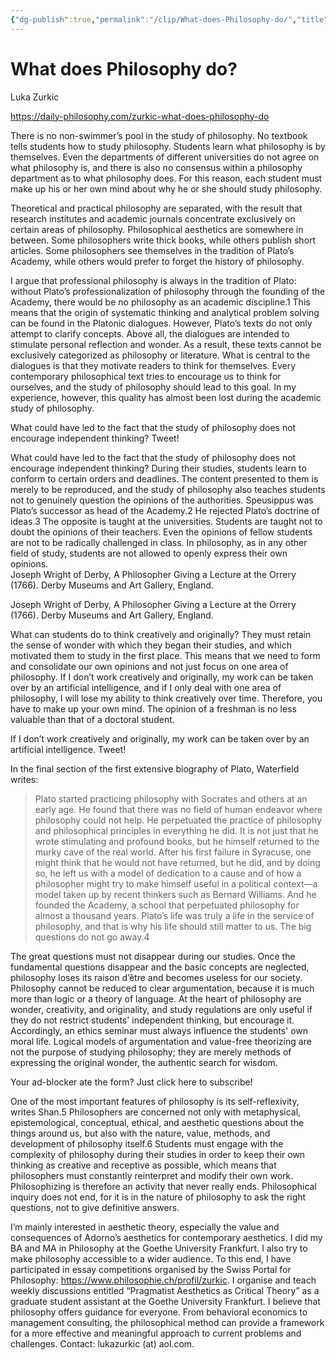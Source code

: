 ```yaml
---
{"dg-publish":true,"permalink":"/clip/What-does-Philosophy-do/","title":"What does Philosophy do?","created":"2025-05-25T15:19:54.938+08:00"}
---
```



# What does Philosophy do?

Luka Zurkic

https://daily-philosophy.com/zurkic-what-does-philosophy-do

There is no non-swimmer’s pool in the study of philosophy. No textbook tells students how to study philosophy. Students learn what philosophy is by themselves. Even the departments of different universities do not agree on what philosophy is, and there is also no consensus within a philosophy department as to what philosophy does. For this reason, each student must make up his or her own mind about why he or she should study philosophy.

Theoretical and practical philosophy are separated, with the result that research institutes and academic journals concentrate exclusively on certain areas of philosophy. Philosophical aesthetics are somewhere in between. Some philosophers write thick books, while others publish short articles. Some philosophers see themselves in the tradition of Plato’s Academy, while others would prefer to forget the history of philosophy.

I argue that professional philosophy is always in the tradition of Plato: without Plato’s professionalization of philosophy through the founding of the Academy, there would be no philosophy as an academic discipline.1 This means that the origin of systematic thinking and analytical problem solving can be found in the Platonic dialogues. However, Plato’s texts do not only attempt to clarify concepts. Above all, the dialogues are intended to stimulate personal reflection and wonder. As a result, these texts cannot be exclusively categorized as philosophy or literature. What is central to the dialogues is that they motivate readers to think for themselves. Every contemporary philosophical text tries to encourage us to think for ourselves, and the study of philosophy should lead to this goal. In my experience, however, this quality has almost been lost during the academic study of philosophy.

What could have led to the fact that the study of philosophy does not encourage independent thinking? Tweet!

What could have led to the fact that the study of philosophy does not encourage independent thinking? During their studies, students learn to conform to certain orders and deadlines. The content presented to them is merely to be reproduced, and the study of philosophy also teaches students not to genuinely question the opinions of the authorities. Speusippus was Plato’s successor as head of the Academy.2 He rejected Plato’s doctrine of ideas.3 The opposite is taught at the universities. Students are taught not to doubt the opinions of their teachers. Even the opinions of fellow students are not to be radically challenged in class. In philosophy, as in any other field of study, students are not allowed to openly express their own opinions.  
Joseph Wright of Derby, A Philosopher Giving a Lecture at the Orrery (1766). Derby Museums and Art Gallery, England.

Joseph Wright of Derby, A Philosopher Giving a Lecture at the Orrery (1766). Derby Museums and Art Gallery, England.

What can students do to think creatively and originally? They must retain the sense of wonder with which they began their studies, and which motivated them to study in the first place. This means that we need to form and consolidate our own opinions and not just focus on one area of philosophy. If I don’t work creatively and originally, my work can be taken over by an artificial intelligence, and if I only deal with one area of philosophy, I will lose my ability to think creatively over time. Therefore, you have to make up your own mind. The opinion of a freshman is no less valuable than that of a doctoral student.

If I don’t work creatively and originally, my work can be taken over by an artificial intelligence. Tweet!

In the final section of the first extensive biography of Plato, Waterfield writes:

> Plato started practicing philosophy with Socrates and others at an early age. He found that there was no field of human endeavor where philosophy could not help. He perpetuated the practice of philosophy and philosophical principles in everything he did. It is not just that he wrote stimulating and profound books, but he himself returned to the murky cave of the real world. After his first failure in Syracuse, one might think that he would not have returned, but he did, and by doing so, he left us with a model of dedication to a cause and of how a philosopher might try to make himself useful in a political context—a model taken up by recent thinkers such as Bernard Williams. And he founded the Academy, a school that perpetuated philosophy for almost a thousand years. Plato’s life was truly a life in the service of philosophy, and that is why his life should still matter to us. The big questions do not go away.4

The great questions must not disappear during our studies. Once the fundamental questions disappear and the basic concepts are neglected, philosophy loses its raison d’être and becomes useless for our society. Philosophy cannot be reduced to clear argumentation, because it is much more than logic or a theory of language. At the heart of philosophy are wonder, creativity, and originality, and study regulations are only useful if they do not restrict students' independent thinking, but encourage it. Accordingly, an ethics seminar must always influence the students' own moral life. Logical models of argumentation and value-free theorizing are not the purpose of studying philosophy; they are merely methods of expressing the original wonder, the authentic search for wisdom.

Your ad-blocker ate the form? Just click here to subscribe!

One of the most important features of philosophy is its self-reflexivity, writes Shan.5 Philosophers are concerned not only with metaphysical, epistemological, conceptual, ethical, and aesthetic questions about the things around us, but also with the nature, value, methods, and development of philosophy itself.6 Students must engage with the complexity of philosophy during their studies in order to keep their own thinking as creative and receptive as possible, which means that philosophers must constantly reinterpret and modify their own work. Philosophizing is therefore an activity that never really ends. Philosophical inquiry does not end, for it is in the nature of philosophy to ask the right questions, not to give definitive answers.

I’m mainly interested in aesthetic theory, especially the value and consequences of Adorno’s aesthetics for contemporary aesthetics. I did my BA and MA in Philosophy at the Goethe University Frankfurt. I also try to make philosophy accessible to a wider audience. To this end, I have participated in essay competitions organised by the Swiss Portal for Philosophy: https://www.philosophie.ch/profil/zurkic. I organise and teach weekly discussions entitled “Pragmatist Aesthetics as Critical Theory” as a graduate student assistant at the Goethe University Frankfurt. I believe that philosophy offers guidance for everyone. From behavioral economics to management consulting, the philosophical method can provide a framework for a more effective and meaningful approach to current problems and challenges. Contact: lukazurkic (at) aol.com.


